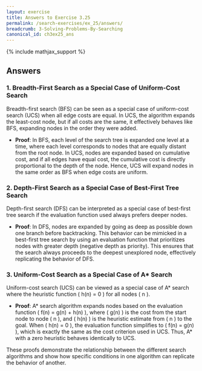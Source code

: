 ```yaml
---
layout: exercise
title: Answers to Exercise 3.25
permalink: /search-exercises/ex_25/answers/
breadcrumb: 3-Solving-Problems-By-Searching
canonical_id: ch3ex25_ans
---
```


{% include mathjax_support %}

## Answers

### 1. Breadth-First Search as a Special Case of Uniform-Cost Search

Breadth-first search (BFS) can be seen as a special case of uniform-cost search (UCS) when all edge costs are equal. In UCS, the algorithm expands the least-cost node, but if all costs are the same, it effectively behaves like BFS, expanding nodes in the order they were added. 

- **Proof**: In BFS, each level of the search tree is expanded one level at a time, where each level corresponds to nodes that are equally distant from the root node. In UCS, nodes are expanded based on cumulative cost, and if all edges have equal cost, the cumulative cost is directly proportional to the depth of the node. Hence, UCS will expand nodes in the same order as BFS when edge costs are uniform.

### 2. Depth-First Search as a Special Case of Best-First Tree Search

Depth-first search (DFS) can be interpreted as a special case of best-first tree search if the evaluation function used always prefers deeper nodes.

- **Proof**: In DFS, nodes are expanded by going as deep as possible down one branch before backtracking. This behavior can be mimicked in a best-first tree search by using an evaluation function that prioritizes nodes with greater depth (negative depth as priority). This ensures that the search always proceeds to the deepest unexplored node, effectively replicating the behavior of DFS.

### 3. Uniform-Cost Search as a Special Case of A* Search

Uniform-cost search (UCS) can be viewed as a special case of A* search where the heuristic function \( h(n) = 0 \) for all nodes \( n \).

- **Proof**: A* search algorithm expands nodes based on the evaluation function \( f(n) = g(n) + h(n) \), where \( g(n) \) is the cost from the start node to node \( n \), and \( h(n) \) is the heuristic estimate from \( n \) to the goal. When \( h(n) = 0 \), the evaluation function simplifies to \( f(n) = g(n) \), which is exactly the same as the cost criterion used in UCS. Thus, A* with a zero heuristic behaves identically to UCS.

These proofs demonstrate the relationship between the different search algorithms and show how specific conditions in one algorithm can replicate the behavior of another.

